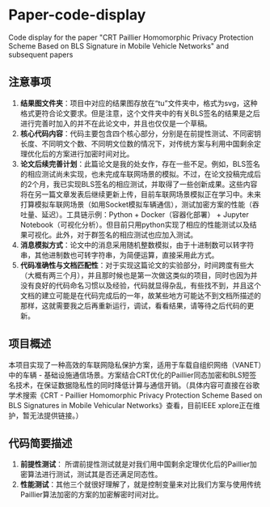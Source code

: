 # Paper-code-display
Code display for the paper "CRT Paillier Homomorphic Privacy Protection Scheme Based on BLS Signature in Mobile Vehicle Networks" and subsequent papers

## 注意事项
1. **结果图文件夹**：项目中对应的结果图存放在“tu”文件夹中，格式为svg，这种格式更符合论文要求。但是注意，这个文件夹中的有关BLS签名的结果是之后进行完善时加入的并不在此论文中，并且也仅仅是一个草稿。
2. **核心代码内容**：代码主要包含四个核心部分，分别是在前提性测试、不同密钥长度、不同明文个数、不同明文位数的情况下，对传统方案与利用中国剩余定理优化后的方案进行加密时间对比。
3. **论文后续完善计划**：此篇论文是我的处女作，存在一些不足。例如，BLS签名的相应测试尚未实现，也未完成车联网场景的模拟。不过，在论文投稿完成后的2个月，我已实现BLS签名的相应测试，并取得了一些创新成果。这些内容将在另一篇文章发表后继续更新上传，目前车联网场景模拟正在学习中。未来打算模拟车联网场景（如用Socket模拟车辆通信），测试加密方案的性能（吞吐量、延迟）。工具链示例：Python + Docker（容器化部署） + Jupyter Notebook（可视化分析）。但目前只用python实现了相应的性能测试以及结果可视化。此外，对于群签名的相应测试也应加入测试。
4. **消息模拟方式**：论文中的消息采用随机整数模拟，由于十进制数可以转字符串，其他进制数也可转字符串，为简便运算，直接采用此方式。
5. **代码准确性与文档匹配性**：对于实现这篇论文的实验部分，时间跨度有些大（大概有两三个月），并且那时候也是第一次做这类似的项目，同时也因为并没有良好的代码命名习惯以及经验，代码就显得杂乱，有些找不到，并且这个文档的建立可能是在代码完成后的一年，故某些地方可能达不到文档所描述的那样，这就需要我之后再重新运行，调试，看看结果，请等待之后代码的更新。

## 项目概述
本项目实现了一种高效的车联网隐私保护方案，适用于车载自组织网络（VANET）中的车辆 - 基础设施通信场景。方案结合CRT优化的Paillier同态加密和BLS短签名技术，在保证数据隐私性的同时降低计算与通信开销。（具体内容可直接在谷歌学术搜索《CRT - Paillier Homomorphic Privacy Protection Scheme Based on BLS Signatures in Mobile Vehicular Networks》查看，目前IEEE xplore正在维护，暂无法提供链接。）

## 代码简要描述
1. **前提性测试**： 所谓前提性测试就是对我们用中国剩余定理优化后的Paillier加密算法进行测试，测试其是否还满足同态性。
2. **性能测试**：其他三个就很好理解了，就是控制变量来对比我们方案与使用传统Paillier算法加密的方案的加密解密时间对比。

